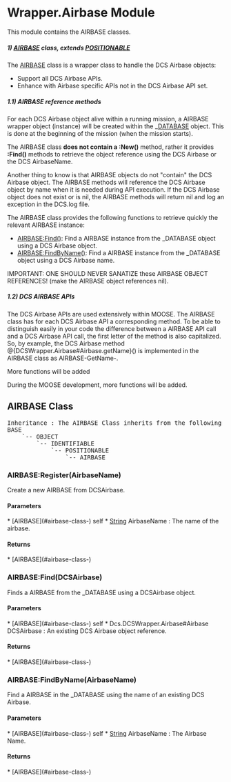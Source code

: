 # Wrapper.Airbase Module
This module contains the AIRBASE classes.



##### 1) [AIRBASE](#airbase-class-) class, extends [POSITIONABLE](#positionable-class-)

The [AIRBASE](#airbase-module-) class is a wrapper class to handle the DCS Airbase objects:

* Support all DCS Airbase APIs.
* Enhance with Airbase specific APIs not in the DCS Airbase API set.


##### 1.1) AIRBASE reference methods

For each DCS Airbase object alive within a running mission, a AIRBASE wrapper object (instance) will be created within the _[DATABASE](#database-module-) object.
This is done at the beginning of the mission (when the mission starts).

The AIRBASE class **does not contain a :New()** method, rather it provides **:Find()** methods to retrieve the object reference
using the DCS Airbase or the DCS AirbaseName.

Another thing to know is that AIRBASE objects do not "contain" the DCS Airbase object.
The AIRBASE methods will reference the DCS Airbase object by name when it is needed during API execution.
If the DCS Airbase object does not exist or is nil, the AIRBASE methods will return nil and log an exception in the DCS.log file.

The AIRBASE class provides the following functions to retrieve quickly the relevant AIRBASE instance:

* [AIRBASE:Find()](#airbase-find-dcsairbase): Find a AIRBASE instance from the _DATABASE object using a DCS Airbase object.
* [AIRBASE:FindByName()](#airbase-findbyname-airbasename): Find a AIRBASE instance from the _DATABASE object using a DCS Airbase name.

IMPORTANT: ONE SHOULD NEVER SANATIZE these AIRBASE OBJECT REFERENCES! (make the AIRBASE object references nil).

##### 1.2) DCS AIRBASE APIs

The DCS Airbase APIs are used extensively within MOOSE. The AIRBASE class has for each DCS Airbase API a corresponding method.
To be able to distinguish easily in your code the difference between a AIRBASE API call and a DCS Airbase API call,
the first letter of the method is also capitalized. So, by example, the DCS Airbase method @{DCSWrapper.Airbase#Airbase.getName}()
is implemented in the AIRBASE class as AIRBASE-GetName-.

More functions will be added

During the MOOSE development, more functions will be added.

## AIRBASE Class
<pre>
Inheritance : The AIRBASE Class inherits from the following parents :
BASE
	`-- OBJECT
		`-- IDENTIFIABLE
			`-- POSITIONABLE
				`-- AIRBASE
</pre>


### AIRBASE:Register(AirbaseName)
Create a new AIRBASE from DCSAirbase.

<h4> Parameters </h4>
* [AIRBASE](#airbase-class-)
self
* <u>String</u> AirbaseName : The name of the airbase.

<h4> Returns </h4>
* [AIRBASE](#airbase-class-) 


### AIRBASE:Find(DCSAirbase)
Finds a AIRBASE from the _DATABASE using a DCSAirbase object.

<h4> Parameters </h4>
* [AIRBASE](#airbase-class-)
self
* Dcs.DCSWrapper.Airbase#Airbase DCSAirbase : An existing DCS Airbase object reference.

<h4> Returns </h4>
* [AIRBASE](#airbase-class-) 


### AIRBASE:FindByName(AirbaseName)
Find a AIRBASE in the _DATABASE using the name of an existing DCS Airbase.

<h4> Parameters </h4>
* [AIRBASE](#airbase-class-)
self
* <u>String</u> AirbaseName : The Airbase Name.

<h4> Returns </h4>
* [AIRBASE](#airbase-class-) 


